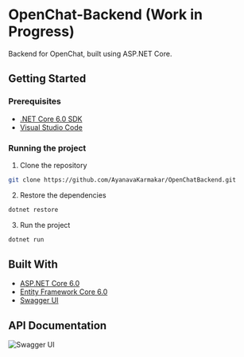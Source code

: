 # OpenChat-Backend (Work in Progress)

Backend for OpenChat, built using ASP.NET Core.

## Getting Started

### Prerequisites

- [.NET Core 6.0 SDK](https://dotnet.microsoft.com/download/dotnet-core/6.0)
- [Visual Studio Code](https://code.visualstudio.com/)

### Running the project

1. Clone the repository

```bash
git clone https://github.com/AyanavaKarmakar/OpenChatBackend.git
```

2. Restore the dependencies

```bash
dotnet restore
```

3. Run the project

```bash
dotnet run
```

## Built With

- [ASP.NET Core 6.0](https://docs.microsoft.com/en-us/aspnet/core/?view=aspnetcore-6.0)
- [Entity Framework Core 6.0](https://docs.microsoft.com/en-us/ef/core/)
- [Swagger UI](https://swagger.io/)

## API Documentation

![Swagger UI](https://user-images.githubusercontent.com/89210438/222810062-fb0dc103-c546-4d27-b340-0cd30f7ca827.png)
